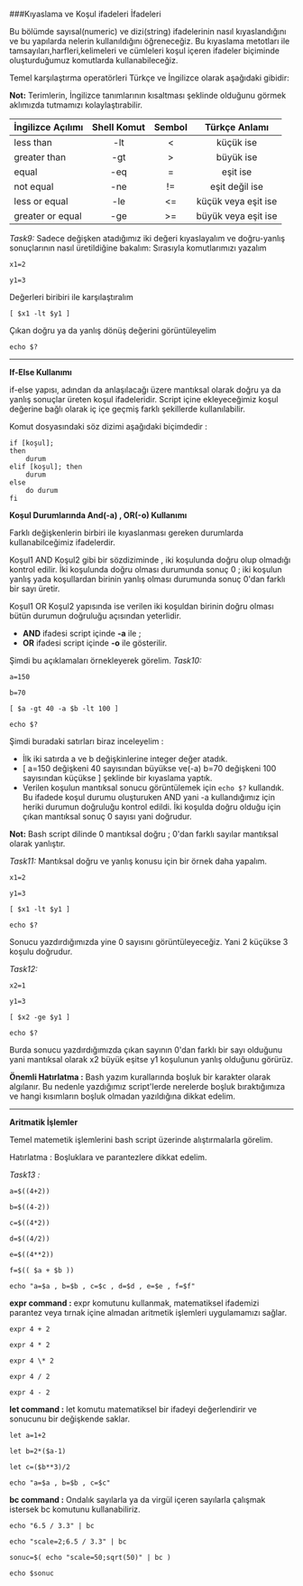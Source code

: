 ###Kıyaslama ve Koşul ifadeleri İfadeleri

Bu bölümde sayısal(numeric) ve dizi(string) ifadelerinin nasıl kıyaslandığını ve bu yapılarda nelerin kullanıldığını öğreneceğiz. Bu kıyaslama metotları ile tamsayıları,harfleri,kelimeleri ve cümleleri koşul içeren ifadeler biçiminde oluşturduğumuz komutlarda kullanabileceğiz.

Temel karşılaştırma operatörleri Türkçe ve İngilizce olarak aşağıdaki gibidir:

**Not:** Terimlerin, İngilizce tanımlarının kısaltması şeklinde olduğunu görmek aklımızda tutmamızı kolaylaştırabilir.

| İngilizce Açılımı | Shell Komut   | Sembol        | Türkçe Anlamı         |
| --                |:-------:      | :-----:       | :-----:               |
| less than         | -lt           | <             | küçük ise             |
| greater than      | -gt           | >             | büyük ise             |
| equal             | -eq           | =             | eşit ise              |
| not equal         | -ne           | !=            | eşit değil ise        |
| less or equal     | -le           | <=            | küçük veya eşit ise   |      
| greater or equal  | -ge           | >=            | büyük veya eşit ise   |   

_Task9:_ Sadece değişken atadığımız iki değeri kıyaslayalım ve doğru-yanlış sonuçlarının nasıl üretildiğine bakalım:
Sırasıyla komutlarımızı yazalım
```shell
x1=2
```
```shell
y1=3
```
Değerleri biribiri ile karşılaştıralım

```shell
[ $x1 -lt $y1 ]
```

Çıkan doğru ya da yanlış dönüş değerini görüntüleyelim
```shell
echo $?
```
---

**If-Else Kullanımı**

if-else yapısı, adından da anlaşılacağı üzere mantıksal olarak doğru ya da yanlış sonuçlar üreten koşul ifadeleridir. Script içine ekleyeceğimiz koşul değerine bağlı olarak iç içe geçmiş farklı şekillerde kullanılabilir.

Komut dosyasındaki söz dizimi aşağıdaki biçimdedir :

```shell
if [koşul];
then
    durum
elif [koşul]; then
    durum
else
    do durum
fi
```

**Koşul Durumlarında And(-a) , OR(-o) Kullanımı**

Farklı değişkenlerin birbiri ile kıyaslanması gereken durumlarda kullanabilceğimiz ifadelerdir.

Koşul1 AND Koşul2 gibi bir sözdiziminde , iki koşulunda doğru olup olmadığı kontrol edilir. İki koşulunda doğru olması durumunda sonuç 0 ; iki koşulun yanlış yada koşullardan birinin yanlış olması durumunda sonuç 0'dan farklı bir sayı üretir.

Koşul1 OR Koşul2 yapısında ise verilen iki koşuldan birinin doğru olması bütün durumun doğruluğu açısından yeterlidir. 

* **AND** ifadesi script içinde **-a** ile ;
* **OR** ifadesi script içinde **-o** ile gösterilir.

Şimdi bu açıklamaları örnekleyerek görelim.
_Task10:_
```shell
a=150
```
```shell
b=70
```
```shell
[ $a -gt 40 -a $b -lt 100 ]
```
```shell
echo $?
```

Şimdi buradaki satırları biraz inceleyelim :

* İlk iki satırda a ve b değişkinlerine integer değer atadık.
* [ a=150 değişkeni 40 sayısından büyükse ve(-a) b=70 değişkeni 100 sayısından küçükse ] şeklinde bir kıyaslama yaptık.
* Verilen koşulun mantıksal sonucu görüntülemek için `echo $?` kullandık. Bu ifadede koşul durumu oluşturuken AND yani -a kullandığımız için heriki durumun doğruluğu kontrol edildi. İki koşulda doğru olduğu için çıkan mantıksal sonuç 0 sayısı yani doğrudur.

**Not:** Bash script dilinde 0 mantıksal doğru ; 0'dan farklı sayılar mantıksal olarak yanlıştır.


_Task11:_ Mantıksal doğru ve yanlış konusu için bir örnek daha yapalım.
```shell
x1=2
```
```shell
y1=3
```
```shell
[ $x1 -lt $y1 ]
```
```shell
echo $?
```


Sonucu yazdırdığımızda yine 0 sayısını görüntüleyeceğiz. Yani 2 küçükse 3 koşulu doğrudur. 

_Task12:_
```shell
x2=1
```
```shell
y1=3
```
```shell
[ $x2 -ge $y1 ]
```
```shell
echo $?
```
Burda sonucu yazdırdığımızda çıkan sayının 0'dan farklı bir sayı olduğunu yani mantıksal olarak 
x2 büyük eşitse y1 koşulunun yanlış olduğunu görürüz.

**Önemli Hatırlatma :** Bash yazım kurallarında boşluk bir karakter olarak algılanır. Bu nedenle yazdığımız script'lerde nerelerde boşluk bıraktığımıza ve hangi kısımların boşluk olmadan yazıldığına dikkat edelim.

---

**Aritmatik İşlemler**

Temel matemetik işlemlerini bash script üzerinde alıştırmalarla görelim.

Hatırlatma : Boşluklara ve parantezlere dikkat edelim.

_Task13 :_
```shell
a=$((4+2))
```
```shell
b=$((4-2))
```
```shell
c=$((4*2))
```
```shell
d=$((4/2))
```
```shell
e=$((4**2))
```
```shell
f=$(( $a + $b ))
```
```shell
echo "a=$a , b=$b , c=$c , d=$d , e=$e , f=$f"
```

**expr command :** expr komutunu kullanmak, matematiksel ifademizi parantez veya tırnak içine almadan aritmetik işlemleri uygulamamızı sağlar.
```shell
expr 4 + 2
```
```shell
expr 4 * 2
```
```shell
expr 4 \* 2
```
```shell
expr 4 / 2
```
```shell
expr 4 - 2
```

**let command :** let komutu matematiksel bir ifadeyi değerlendirir ve sonucunu bir değişkende saklar.
```shell
let a=1+2
```
```shell
let b=2*($a-1)
```
```shell
let c=($b**3)/2
```
```shell
echo "a=$a , b=$b , c=$c"
```

**bc command :** Ondalık sayılarla ya da virgül içeren sayılarla çalışmak istersek bc komutunu kullanabiliriz.
```shell
echo "6.5 / 3.3" | bc
```
```shell
echo "scale=2;6.5 / 3.3" | bc
```
```shell
sonuc=$( echo "scale=50;sqrt(50)" | bc )
```
```shell
echo $sonuc
```
